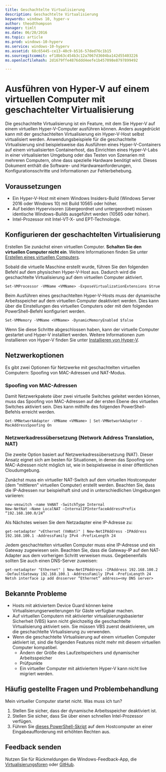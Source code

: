 ```yaml
---
title: Geschachtelte Virtualisierung
description: Geschachtelte Virtualisierung
keywords: windows 10, hyper-v
author: theodthompson
manager: timlt
ms.date: 06/20/2016
ms.topic: article
ms.prod: windows-10-hyperv
ms.service: windows-10-hyperv
ms.assetid: 68c65445-ce13-40c9-b516-57ded76c1b15
ms.sourcegitcommit: ef18b63c454b3c12a7067d3604ba142d55403226
ms.openlocfilehash: 2d1679ffe4876ddd4eefe1b457098e8797899492

---
```


# Ausführen von Hyper-V auf einem virtuellen Computer mit geschachtelter Virtualisierung

Die geschachtelte Virtualisierung ist ein Feature, mit dem Sie Hyper-V auf einem virtuellen Hyper-V-Computer ausführen können. Anders ausgedrückt kann mit der geschachtelten Virtualisierung ein Hyper-V-Host selbst virtualisiert werden. Anwendungsbeispiele für die geschachtelte Virtualisierung sind beispielsweise das Ausführen eines Hyper-V-Containers auf einem virtualisierten Containerhost, das Einrichten eines Hyper-V-Labs in einer virtualisierten Umgebung oder das Testen von Szenarien mit mehreren Computern, ohne dass spezielle Hardware benötigt wird. Dieses Dokument enthält die Software- und Hardwareanforderungen, Konfigurationsschritte und Informationen zur Fehlerbehebung.

## Voraussetzungen

- Ein Hyper-V-Host mit einem Windows Insiders-Build (Windows Server 2016 oder Windows 10) mit Build 10565 oder höher.
- Auf beiden Hypervisoren (übergeordnet und untergeordnet) müssen identische Windows-Builds ausgeführt werden (10565 oder höher).
- Intel-Prozessor mit Intel-VT-X- und EPT-Technologie.

## Konfigurieren der geschachtelten Virtualisierung

Erstellen Sie zunächst einen virtuellen Computer. **Schalten Sie den virtuellen Computer nicht ein**. Weitere Informationen finden Sie unter [Erstellen eines virtuellen Computers](../quick_start/walkthrough_create_vm.md).

Sobald die virtuelle Maschine erstellt wurde, führen Sie den folgenden Befehl auf dem physischen Hyper-V-Host aus. Dadurch wird die geschachtelte Virtualisierung auf dem virtuellen Computer aktiviert.

```none
Set-VMProcessor -VMName <VMName> -ExposeVirtualizationExtensions $true
```
Beim Ausführen eines geschachtelten Hyper-V-Hosts muss der dynamische Arbeitsspeicher auf dem virtuellen Computer deaktiviert werden. Dies kann über die Einstellungen des virtuellen Computers oder mit dem folgenden PowerShell-Befehl konfiguriert werden.
```none
Set-VMMemory -VMName <VMName> -DynamicMemoryEnabled $false
```

Wenn Sie diese Schritte abgeschlossen haben, kann der virtuelle Computer gestartet und Hyper-V installiert werden. Weitere Informationen zum Installieren von Hyper-V finden Sie unter [Installieren von Hyper-V]( https://msdn.microsoft.com/en-us/virtualization/hyperv_on_windows/quick_start/walkthrough_install).

## Netzwerkoptionen
Es gibt zwei Optionen für Netzwerke mit geschachtelten virtuellen Computern: Spoofing von MAC-Adressen und NAT-Modus.

### Spoofing von MAC-Adressen
Damit Netzwerkpakete über zwei virtuelle Switches geleitet werden können, muss das Spoofing von MAC-Adressen auf der ersten Ebene des virtuellen Switches aktiviert sein. Dies kann mithilfe des folgenden PowerShell-Befehls erreicht werden.

```none
Get-VMNetworkAdapter -VMName <VMName> | Set-VMNetworkAdapter -MacAddressSpoofing On
```
### Netzwerkadressübersetzung (Network Address Translation, NAT)
Die zweite Option basiert auf Netzwerkadressübersetzung (NAT). Dieser Ansatz eignet sich am besten für Situationen, in denen das Spoofing von MAC-Adressen nicht möglich ist, wie in beispielsweise in einer öffentlichen Cloudumgebung.

Zunächst muss ein virtueller NAT-Switch auf dem virtuellen Hostcomputer (dem "mittleren" virtuellen Computer) erstellt werden. Beachten Sie, dass die IP-Adressen nur beispielhaft sind und in unterschiedlichen Umgebungen variieren:
```none
new-vmswitch -name VmNAT -SwitchType Internal
New-NetNat –Name LocalNAT –InternalIPInterfaceAddressPrefix “192.168.100.0/24”
```
Als Nächstes weisen Sie dem Netzadapter eine IP-Adresse zu:
```none
get-netadapter "vEthernet (VmNat)" | New-NetIPAddress -IPAddress 192.168.100.1 -AddressFamily IPv4 -PrefixLength 24
```
Jedem geschachtelten virtuellen Computer muss eine IP-Adresse und ein Gateway zugewiesen sein. Beachten Sie, dass die Gateway-IP auf den NAT-Adapter aus dem vorherigen Schritt verweisen muss. Gegebenenfalls sollten Sie auch einen DNS-Server zuweisen:
```none
get-netadapter "Ethernet" | New-NetIPAddress -IPAddress 192.168.100.2 -DefaultGateway 192.168.100.1 -AddressFamily IPv4 -PrefixLength 24
Netsh interface ip add dnsserver “Ethernet” address=<my DNS server>
```


## Bekannte Probleme

- Hosts mit aktiviertem Device Guard können keine Virtualisierungserweiterungen für Gäste verfügbar machen.
- Auf virtuellen Computern mit aktivierter virtualisierungsbasierter Sicherheit (VBS) kann nicht gleichzeitig die geschachtelte Virtualisierung aktiviert sein. Sie müssen VBS zuerst deaktivieren, um die geschachtelte Virtualisierung zu verwenden.
- Wenn die geschachtelte Virtualisierung auf einem virtuellen Computer aktiviert ist, sind die folgenden Features nicht mehr mit diesem virtuellen Computer kompatibel.  
  * Ändern der Größe des Laufzeitspeichers und dynamischer Arbeitsspeicher
  * Prüfpunkte
  * Ein virtueller Computer mit aktiviertem Hyper-V kann nicht live migriert werden.

## Häufig gestellte Fragen und Problembehandlung

Mein virtueller Computer startet nicht. Was muss ich tun?

1. Stellen Sie sicher, dass der dynamische Arbeitsspeicher deaktiviert ist.
2. Stellen Sie sicher, dass Sie über einen schnellen Intel-Prozessor verfügen.
3. Führen Sie [dieses PowerShell-Skript](https://raw.githubusercontent.com/Microsoft/Virtualization-Documentation/master/hyperv-tools/Nested/Get-NestedVirtStatus.ps1) auf dem Hostcomputer an einer Eingabeaufforderung mit erhöhten Rechten aus.

## Feedback senden

Nutzen Sie für Rückmeldungen die Windows-Feedback-App, die [Virtualisierungsforen](https://social.technet.microsoft.com/Forums/windowsserver/En-us/home?forum=winserverhyperv) oder [GitHub](https://github.com/Microsoft/Virtualization-Documentation).



<!--HONumber=Jun16_HO3-->


